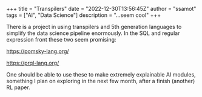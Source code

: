 +++
title = "Transpilers"
date = "2022-12-30T13:56:45Z"
author = "ssamot"
tags = ["AI", "Data Science"]
description = "...seem cool"
+++

There is a project in using transpilers and 5th generation languages to simplify the data science pipeline enormously. In the SQL and regular expression front these two seem promising: 

https://pomsky-lang.org/

https://prql-lang.org/

One should be able to use these to make extremely explainable AI modules, something I plan on exploring in the next few month, after a finish (another) RL paper.
